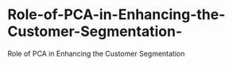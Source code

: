 # Role-of-PCA-in-Enhancing-the-Customer-Segmentation-
Role of PCA in Enhancing the Customer Segmentation 
